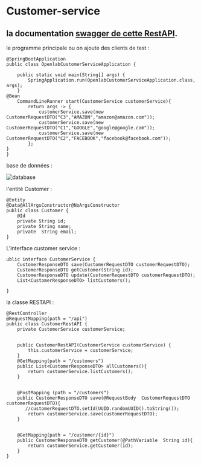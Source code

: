 # Customer-service

## la documentation [swagger de cette RestAPI](customer.pdf).

le programme principale ou on ajoute des clients de test :
```
@SpringBootApplication
public class OpenlabCustomerServiceApplication {

    public static void main(String[] args) {
        SpringApplication.run(OpenlabCustomerServiceApplication.class, args);
    }
@Bean
    CommandLineRunner start(CustomerService customerService){
        return args -> {
            customerService.save(new CustomerRequestDTO("C3","AMAZON","amazon@amazon.com"));
            customerService.save(new CustomerRequestDTO("C1","GOOGLE","google@google.com"));
            customerService.save(new CustomerRequestDTO("C2","FACEBOOK","facebook@facebook.com"));
        };
}
}
```

base de données :

![ database](databasecustomer.PNG "c'est les classes généré à partir du WSDL")


l'entité Customer :
```
@Entity
@Data@AllArgsConstructor@NoArgsConstructor
public class Customer {
    @Id
    private String id;
    private String name;
    private  String email;
}

```
L'interface customer service :
```
ublic interface CustomerService {
    CustomerResponseDTO save(CustomerRequestDTO customerRequestDTO);
    CustomerResponseDTO getCustomer(String id);
    CustomerResponseDTO update(CustomerRequestDTO customerRequestDTO);
    List<CustomerResponseDTO> listCustomers();

}
```
la classe RESTAPI :
```
@RestController
@RequestMapping(path = "/api")
public class CustomerRestAPI {
    private CustomerService customerService;


    public CustomerRestAPI(CustomerService customerService) {
        this.customerService = customerService;
    }
    @GetMapping(path = "/customers")
    public List<CustomerResponseDTO> allCustomers(){
        return customerService.listCustomers();
    }


    @PostMapping (path = "/customers")
    public CustomerResponseDTO save(@RequestBody  CustomerRequestDTO customerRequestDTO){
       //customerRequestDTO.setId(UUID.randomUUID().toString());
        return customerService.save(customerRequestDTO);
    }


    @GetMapping(path = "/customer/{id}")
    public CustomerResponseDTO getCustomer(@PathVariable  String id){
        return customerService.getCustomer(id);
    }
}

```

